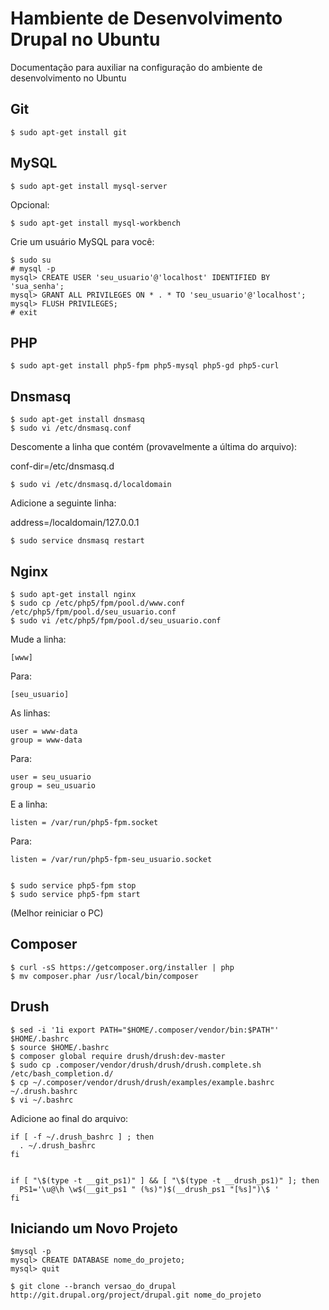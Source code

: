 Hambiente de Desenvolvimento Drupal no Ubuntu
=============================================

Documentação para auxiliar na configuração do ambiente de desenvolvimento no Ubuntu

Git
---

	$ sudo apt-get install git

MySQL
-----

	$ sudo apt-get install mysql-server

Opcional:

	$ sudo apt-get install mysql-workbench

Crie um usuário MySQL para você:

	$ sudo su
	# mysql -p
	mysql> CREATE USER 'seu_usuario'@'localhost' IDENTIFIED BY 'sua_senha';
	mysql> GRANT ALL PRIVILEGES ON * . * TO 'seu_usuario'@'localhost';
	mysql> FLUSH PRIVILEGES;
	# exit

PHP
---

	$ sudo apt-get install php5-fpm php5-mysql php5-gd php5-curl

Dnsmasq
-------

	$ sudo apt-get install dnsmasq
	$ sudo vi /etc/dnsmasq.conf

Descomente a linha que contém (provavelmente a última do arquivo):

conf-dir=/etc/dnsmasq.d

	$ sudo vi /etc/dnsmasq.d/localdomain

Adicione a seguinte linha:

address=/localdomain/127.0.0.1

	$ sudo service dnsmasq restart

Nginx
-----

	$ sudo apt-get install nginx
	$ sudo cp /etc/php5/fpm/pool.d/www.conf /etc/php5/fpm/pool.d/seu_usuario.conf
	$ sudo vi /etc/php5/fpm/pool.d/seu_usuario.conf

Mude a linha:

	[www]

Para:

	[seu_usuario]

As linhas:

	user = www-data
	group = www-data

Para:

	user = seu_usuario
	group = seu_usuario

E a linha:

	listen = /var/run/php5-fpm.socket

Para:

	listen = /var/run/php5-fpm-seu_usuario.socket


	$ sudo service php5-fpm stop
	$ sudo service php5-fpm start

(Melhor reiniciar o PC)

Composer
--------

	$ curl -sS https://getcomposer.org/installer | php
	$ mv composer.phar /usr/local/bin/composer

Drush
-----

	$ sed -i '1i export PATH="$HOME/.composer/vendor/bin:$PATH"' $HOME/.bashrc
	$ source $HOME/.bashrc
	$ composer global require drush/drush:dev-master
	$ sudo cp .composer/vendor/drush/drush/drush.complete.sh /etc/bash_completion.d/
	$ cp ~/.composer/vendor/drush/drush/examples/example.bashrc ~/.drush.bashrc
	$ vi ~/.bashrc
	
Adicione ao final do arquivo:

	if [ -f ~/.drush_bashrc ] ; then
	  . ~/.drush_bashrc
	fi

		
	if [ "\$(type -t __git_ps1)" ] && [ "\$(type -t __drush_ps1)" ]; then
	  PS1='\u@\h \w$(__git_ps1 " (%s)")$(__drush_ps1 "[%s]")\$ '
	fi

Iniciando um Novo Projeto
-------------------------

	$mysql -p
	mysql> CREATE DATABASE nome_do_projeto;
	mysql> quit

	$ git clone --branch versao_do_drupal http://git.drupal.org/project/drupal.git nome_do_projeto

